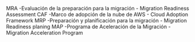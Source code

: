 MRA -Evaluación de la preparación para la migración - Migration Readiness Assessment
CAF -Marco de adopción de la nube de AWS - Cloud Adoption Framework
MRP -Preparación y planificación para la migración - Migration Readiness planing
MAP -Programa de Aceleración de la Migración - Migration Acceleration Program
